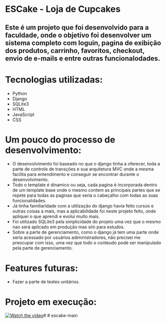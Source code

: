 # ESCake - Loja de Cupcakes
## Este é um projeto que foi desenvolvido para a faculdade, onde o objetivo foi desenvolver um sistema completo com loguin, pagina de exibição dos produtos, carrinho, favoritos, checkout, envio de e-mails e entre outras funcionalodades.
# Tecnologias utilizadas:
- Python
- Django
- SQLite3
- HTML
- JavaScript
- CSS

# Um pouco do processo de desenvolvimento:
- O desenvolvimento foi baseado no que o django tinha a oferecer, toda a parte de controle de transções e sua arquitetura MVC onde a mesma facilita para entendimento e conseguir se encontrar durante o desenvolvimento.
- Todo o template é dinamico ou seja, cada pagina é incorporada dentro de um template base onde o mesmo contem as principais partes que se repete para todas as paginas que seria o cabeçalho com todas as suas funcionalidades.
- Já tinha familiaridade com a utilização do django havia feito cursos e outras coisas a mais, mas a aplicabilidade foi neste projeto feito, onde apliquei o que aprendi e evolui muito mais.
- Foi utilizado SQLite3 pela simplicidade do projeto uma vez que o mesmo nao será aplicado em produção mas sim para estudos.
- Sobre a parte de gerenciamento, como o django já tem uma parte onde seria acessado por usuários adiministradores, não precisei me preocupar com isso, uma vez que todo o conteudo pode ser manipulado pela parte de gerenciamento.

# Features futuras:
- Fazer a parte de testes unitários.

# Projeto em execução:
[![Watch the video](https://i.imgur.com/oZgG2gj.png)](https://youtu.be/uElak4J-qQE?t=131)#  #   e s c a k e - m a i n  
 